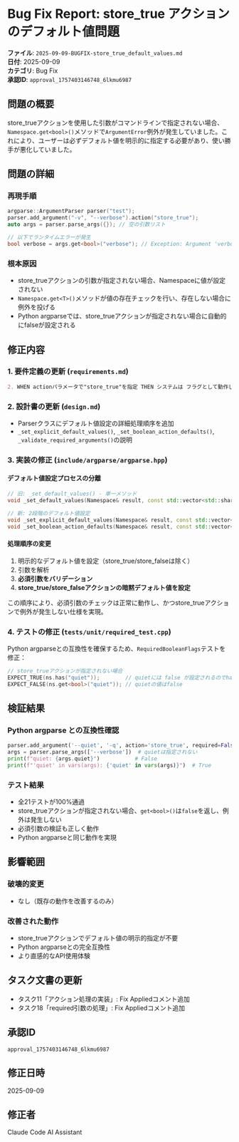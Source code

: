 # Bug Fix Report: store_true アクションのデフォルト値問題

**ファイル**: `2025-09-09-BUGFIX-store_true_default_values.md`  
**日付**: 2025-09-09  
**カテゴリ**: Bug Fix  
**承認ID**: `approval_1757403146748_6lkmu6987`  

## 問題の概要

store_trueアクションを使用した引数がコマンドラインで指定されない場合、`Namespace.get<bool>()`メソッドで`ArgumentError`例外が発生していました。これにより、ユーザーは必ずデフォルト値を明示的に指定する必要があり、使い勝手が悪化していました。

## 問題の詳細

### 再現手順
```cpp
argparse::ArgumentParser parser("test");
parser.add_argument("-v", "--verbose").action("store_true");
auto args = parser.parse_args({}); // 空の引数リスト

// 以下でランタイムエラーが発生
bool verbose = args.get<bool>("verbose"); // Exception: Argument 'verbose' not found
```

### 根本原因
- store_trueアクションの引数が指定されない場合、Namespaceに値が設定されない
- `Namespace.get<T>()`メソッドが値の存在チェックを行い、存在しない場合に例外を投げる
- Python argparseでは、store_trueアクションが指定されない場合に自動的にfalseが設定される

## 修正内容

### 1. 要件定義の更新 (`requirements.md`)
```markdown
2. WHEN actionパラメータで"store_true"を指定 THEN システムは フラグとして動作し、指定されない場合はfalseをデフォルト値として使用する
```

### 2. 設計書の更新 (`design.md`)
- Parserクラスにデフォルト値設定の詳細処理順序を追加
- `_set_explicit_default_values()`, `_set_boolean_action_defaults()`, `_validate_required_arguments()`の説明

### 3. 実装の修正 (`include/argparse/argparse.hpp`)

#### デフォルト値設定プロセスの分離
```cpp
// 旧: _set_default_values() - 単一メソッド
void _set_default_values(Namespace& result, const std::vector<std::shared_ptr<Argument>>& arguments);

// 新: 2段階のデフォルト値設定
void _set_explicit_default_values(Namespace& result, const std::vector<std::shared_ptr<Argument>>& arguments);
void _set_boolean_action_defaults(Namespace& result, const std::vector<std::shared_ptr<Argument>>& arguments);
```

#### 処理順序の変更
1. 明示的なデフォルト値を設定（store_true/store_falseは除く）
2. 引数を解析
3. **必須引数をバリデーション**
4. **store_true/store_falseアクションの暗黙デフォルト値を設定**

この順序により、必須引数のチェックは正常に動作し、かつstore_trueアクションで例外が発生しない仕様を実現。

### 4. テストの修正 (`tests/unit/required_test.cpp`)
Python argparseとの互換性を確保するため、`RequiredBooleanFlags`テストを修正：
```cpp
// store_trueアクションが指定されない場合
EXPECT_TRUE(ns.has("quiet"));        // quietには false が設定されるのでhas()はtrue
EXPECT_FALSE(ns.get<bool>("quiet")); // quietの値はfalse
```

## 検証結果

### Python argparse との互換性確認
```python
parser.add_argument('--quiet', '-q', action='store_true', required=False)
args = parser.parse_args(['--verbose'])  # quietは指定されない
print(f"quiet: {args.quiet}")           # False
print(f"'quiet' in vars(args): {'quiet' in vars(args)}")  # True
```

### テスト結果
- 全21テストが100%通過
- store_trueアクションが指定されない場合、`get<bool>()`は`false`を返し、例外は発生しない
- 必須引数の検証も正しく動作
- Python argparseと同じ動作を実現

## 影響範囲

### 破壊的変更
- なし（既存の動作を改善するのみ）

### 改善された動作
- store_trueアクションでデフォルト値の明示的指定が不要
- Python argparseとの完全互換性
- より直感的なAPI使用体験

## タスク文書の更新

- タスク11「アクション処理の実装」: Fix Appliedコメント追加
- タスク18「required引数の処理」: Fix Appliedコメント追加

## 承認ID
`approval_1757403146748_6lkmu6987`

## 修正日時
2025-09-09

## 修正者
Claude Code AI Assistant